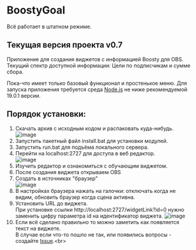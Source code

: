 # BoostyGoal
Всё работает в штатном режиме.
## Текущая версия проекта v0.7
Приложение для создания виджетов с информацией Boosty для OBS.
Текущий спектр доступной информации: Цели по подписчикам и сумме сбора.

Пока-что имеет только базовый функционал и простенькое меню.
Для запуска приложения требуется среда [Node.js](https://nodejs.org/en/download) не ниже рекомендуемой 19.0.1 версии.


## Порядок установки:

1. Скачать архив с исходным кодом и распаковать куда-нибудь.
![image](https://github.com/zevordex/BoostyStreamWidget/assets/60899690/f9282ab4-5e82-4816-93ac-b95da1dfaed9)
2. Запустить пакетный файл install.bat для установки модулей.
3. Запустить run.bat для подъёма локального сервера.
4. Перейти на localhost:2727 для доступа в веб редактор.<br>
![image](https://github.com/zevordex/BoostyStreamWidget/assets/60899690/854e00f2-da5e-4e7c-b12f-a22082fd0810)
6. Изучить редактор и ознакомиться с обучающим виджетом.
7. После создания виджета открываем OBS
8. Создать в источниках "браузер"<br>
![image](https://github.com/zevordex/BoostyStreamWidget/assets/60899690/c11b4767-85f7-478c-89a1-6429cb4ba815)
9. В настройках браузера нажать на галочки: отключать когда не видим, обновить браузер когда сцена активна.
10. Установить URL до виджета.<br>
При установке ссылки http://localhost:2727/widgetLink?id=0 нужно заменить цифру параметра id на идентификатор виджета.
![image](https://github.com/zevordex/BoostyStreamWidget/assets/60899690/cbe28aad-4e4c-4db6-a440-71dc82f4f786)
11. Если всё сделано правильно то можно заметить как появляется текст на виджете.<br>
В случае если что-то пошло не так, или появились вопросы - создайте [Issue]([https://nodejs.org/ru](https://github.com/zevordex/BoostyStreamWidget/issues)).<br>

